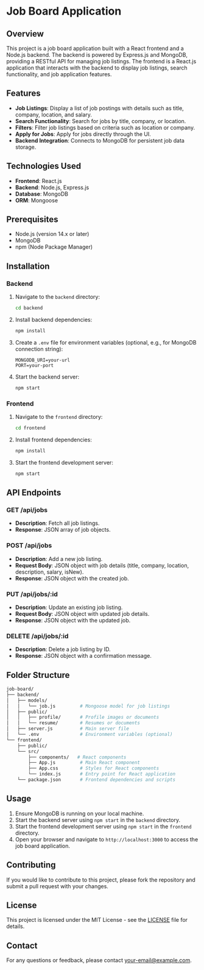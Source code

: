 # Job Board Application

## Overview

This project is a job board application built with a React frontend and a Node.js backend. The backend is powered by Express.js and MongoDB, providing a RESTful API for managing job listings. The frontend is a React.js application that interacts with the backend to display job listings, search functionality, and job application features.

## Features

- **Job Listings**: Display a list of job postings with details such as title, company, location, and salary.
- **Search Functionality**: Search for jobs by title, company, or location.
- **Filters**: Filter job listings based on criteria such as location or company.
- **Apply for Jobs**: Apply for jobs directly through the UI.
- **Backend Integration**: Connects to MongoDB for persistent job data storage.

## Technologies Used

- **Frontend**: React.js
- **Backend**: Node.js, Express.js
- **Database**: MongoDB
- **ORM**: Mongoose

## Prerequisites

- Node.js (version 14.x or later)
- MongoDB
- npm (Node Package Manager)

## Installation

### Backend

1. Navigate to the `backend` directory:

    ```bash
    cd backend
    ```

2. Install backend dependencies:

    ```bash
    npm install
    ```

3. Create a `.env` file for environment variables (optional, e.g., for MongoDB connection string):

    ```env
    MONGODB_URI=your-url
    PORT=your-port
    ```

4. Start the backend server:

    ```bash
    npm start
    ```

### Frontend

1. Navigate to the `frontend` directory:

    ```bash
    cd frontend
    ```

2. Install frontend dependencies:

    ```bash
    npm install
    ```

3. Start the frontend development server:

    ```bash
    npm start
    ```

## API Endpoints

### GET /api/jobs

- **Description**: Fetch all job listings.
- **Response**: JSON array of job objects.

### POST /api/jobs

- **Description**: Add a new job listing.
- **Request Body**: JSON object with job details (title, company, location, description, salary, isNew).
- **Response**: JSON object with the created job.

### PUT /api/jobs/:id

- **Description**: Update an existing job listing.
- **Request Body**: JSON object with updated job details.
- **Response**: JSON object with the updated job.

### DELETE /api/jobs/:id

- **Description**: Delete a job listing by ID.
- **Response**: JSON object with a confirmation message.

## Folder Structure

```bash
job-board/
├── backend/
│   ├── models/
│   │   └── job.js         # Mongoose model for job listings
│   ├── public/
│   │   ├── profile/       # Profile images or documents
│   │   └── resume/        # Resumes or documents
│   ├── server.js          # Main server file
│   └── .env               # Environment variables (optional)
└── frontend/
    ├── public/
    └── src/
        ├── components/   # React components
        ├── App.js         # Main React component
        ├── App.css        # Styles for React components
        └── index.js       # Entry point for React application
    └── package.json       # Frontend dependencies and scripts
```


## Usage

1. Ensure MongoDB is running on your local machine.
2. Start the backend server using `npm start` in the `backend` directory.
3. Start the frontend development server using `npm start` in the `frontend` directory.
4. Open your browser and navigate to `http://localhost:3000` to access the job board application.

## Contributing

If you would like to contribute to this project, please fork the repository and submit a pull request with your changes.

## License

This project is licensed under the MIT License - see the [LICENSE](LICENSE) file for details.

## Contact

For any questions or feedback, please contact [your-email@example.com](mailto:your-email@example.com).
